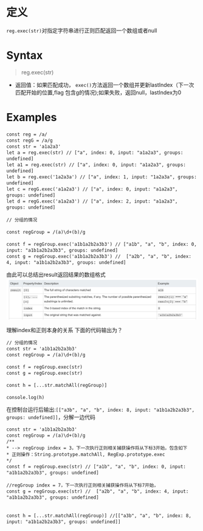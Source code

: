 # 定义
`reg.exec(str)`对指定字符串进行正则匹配返回一个数组或者null

# Syntax

> reg.exec(str)

* 返回值：如果匹配成功， `exec()`方法返回一个数组并更新lastIndex（下一次匹配开始的位置,flag 包含g的情况);如果失败，返回null，lastIndex为0


# Examples
```
const reg = /a/
const regG = /a/g
const str = 'a1a2a3'
let a = reg.exec(str) // ["a", index: 0, input: "a1a2a3", groups: undefined]
let a1 = reg.exec(str) // ["a", index: 0, input: "a1a2a3", groups: undefined]
let b = reg.exec('1a2a3a') // ["a", index: 1, input: "1a2a3a", groups: undefined]
let c = regG.exec('a1a2a3') // ["a", index: 0, input: "a1a2a3", groups: undefined]
let d = regG.exec('a1a2a3') // ["a", index: 2, input: "a1a2a3", groups: undefined]

// 分组的情况

const regGroup = /(a)\d+(b)/g

const f = regGroup.exec('a1b1a2b2a3b3') // ["a1b", "a", "b", index: 0, input: "a1b1a2b2a3b3", groups: undefined] 
const g = regGroup.exec('a1b1a2b2a3b3') //  ["a2b", "a", "b", index: 4, input: "a1b1a2b2a3b3", groups: undefined]
```
由此可以总结出result返回结果的数组格式<br/>
<img src="../../../../static/img/regExpExec.png" style="width: 800px">

理解index和正则本身的关系
下面的代码输出为？

```
// 分组的情况
const str = 'a1b1a2b2a3b3'
const regGroup = /(a)\d+(b)/g

const f = regGroup.exec(str) 
const g = regGroup.exec(str) 

const h = [...str.matchAll(regGroup)]

console.log(h)
```
在控制台运行后输出:`[["a3b", "a", "b", index: 8, input: "a1b1a2b2a3b3", groups: undefined]]`，分解一边代码

```
const str = 'a1b1a2b2a3b3'
const regGroup = /(a)\d+(b)/g
/**
* --> regGroup index = 3，下一次执行正则相关捕获操作将从下标3开始，包含如下
* 正则操作：String.prototype.matchAll, RegExp.prototype.exec
*/
const f = regGroup.exec(str) // ["a1b", "a", "b", index: 0, input: "a1b1a2b2a3b3", groups: undefined]  

//regGroup index = 7，下一次执行正则相关捕获操作将从下标7开始，
const g = regGroup.exec(str) //  ["a2b", "a", "b", index: 4, input: "a1b1a2b2a3b3", groups: undefined]


const h = [...str.matchAll(regGroup)] //[["a3b", "a", "b", index: 8, input: "a1b1a2b2a3b3", groups: undefined]]


```




